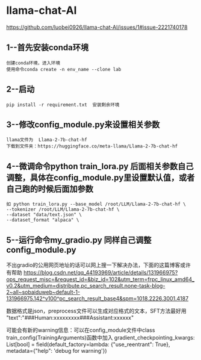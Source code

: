 # llama-chat-AI
https://github.com/luobei0926/llama-chat-AI/issues/1#issue-2221740178
## 1--首先安装conda环境
	创建conda环境，进入环境
	使用命令conda create -n env_name --clone lab

## 2--启动  
    pip install -r requirement.txt  安装剩余环境

## 3--修改config_module.py来设置相关参数	
	llama文件为  Llama-2-7b-chat-hf
	下载到文件夹：https://huggingface.co/meta-llama/Llama-2-7b-chat-hf

## 4--微调命令python train_lora.py  后面相关参数自己调整，具体在config_module.py里设置默认值，或者自己跑的时候后面加参数

    如 python train_lora.py --base_model /root/LLM/Llama-2-7b-chat-hf \
    --tokenizer /root/LLM/Llama-2-7b-chat-hf \
    --dataset "data/text.json" \
    --dataset_format "alpaca" \


## 5--运行命令my_gradio.py  同样自己调整config_module.py

不出gradio的公用网页地址的话可以网上搜一下解决办法，下面的这篇博客或许有帮助
https://blog.csdn.net/qq_44193969/article/details/131966975?ops_request_misc=&request_id=&biz_id=102&utm_term=frpc_linux_amd64_v0.2&utm_medium=distribute.pc_search_result.none-task-blog-2~all~sobaiduweb~default-1-131966975.142^v100^pc_search_result_base4&spm=1018.2226.3001.4187

数据格式是json，preprocess文件可以生成对应格式的文本，SFT方法最好用
"text":"###Human:xxxxxxxxx###Assistant:xxxxxx"


可能会有新的warning信息：可以在config_module文件中class train_config(TrainingArguments)函数中加入
gradient_checkpointing_kwargs: List[bool] = field(default_factory=lambda: {"use_reentrant": True}, metadata={"help": 'debug for warning'})
